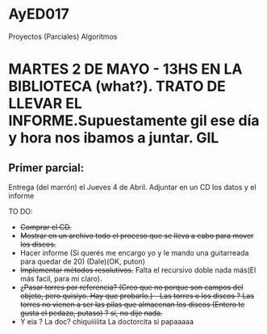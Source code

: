 # AyED017
Proyectos (Parciales) Algoritmos

# MARTES 2 DE MAYO - 13HS EN LA BIBLIOTECA (what?). TRATO DE LLEVAR EL INFORME.Supuestamente gil ese día y hora nos ibamos a juntar. GIL

## Primer parcial:
  Entrega (del marrón) el Jueves 4 de Abril. Adjuntar en un CD los datos y el informe
  
  TO DO:
  + ~~Comprar el CD.~~
  + ~~Mostrar en un archivo todo el proceso que se lleva a cabo para mover los discos.~~
  + Hacer informe (Si querés me encargo yo y le mando una guitarreada para quedar de 20) (Dale)(OK, puton)
  + ~~Implementar métodos resolutivos.~~ Falta el recursivo doble nada más(El más facil, para mi claro).
  + ~~¿Pasar torres por referencia? (Creo que no porque son campos del objeto, pero quisiyo. Hay que probarlo.) - Las torres o los discos ? Las torres no vienen a ser las pilas que almacenan los discos (Entero te gusta el pedazo, putaso) ? sí, no dije nada.~~
  + Y eia ? La doc? chiquiiiiita La doctorcita si papaaaaa
